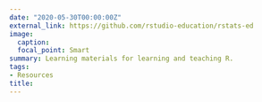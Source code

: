 ```yaml
---
date: "2020-05-30T00:00:00Z"
external_link: https://github.com/rstudio-education/rstats-ed
image:
  caption: 
  focal_point: Smart
summary: Learning materials for learning and teaching R.
tags:
- Resources
title: 
---
```

